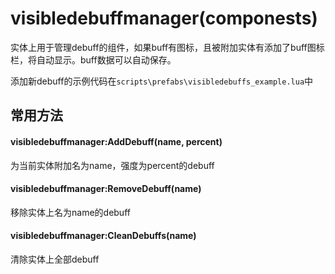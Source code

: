 # visibledebuffmanager(componests)

实体上用于管理debuff的组件，如果buff有图标，且被附加实体有添加了buff图标栏，将自动显示。buff数据可以自动保存。

添加新debuff的示例代码在`scripts\prefabs\visibledebuffs_example.lua`中

## 常用方法

#### visibledebuffmanager:AddDebuff(name, percent)

为当前实体附加名为name，强度为percent的debuff

#### visibledebuffmanager:RemoveDebuff(name)

移除实体上名为name的debuff

#### visibledebuffmanager:CleanDebuffs(name)

清除实体上全部debuff